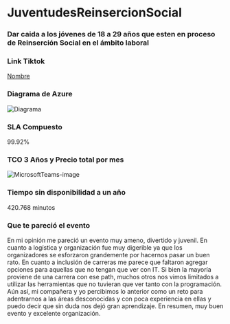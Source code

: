 # JuventudesReinsercionSocial

### Dar caida a los jóvenes de 18 a 29 años que esten en proceso de Reinserción Social en el ámbito laboral

### Link Tiktok 
[Nombre](https://vm.tiktok.com/ZMdcTWGr7/)

### Diagrama de Azure 
![Diagrama](https://user-images.githubusercontent.com/86986964/127765613-52d9ea04-8bd2-4961-97de-29f543062fe7.png)

### SLA Compuesto 
99.92% 


### TCO 3 Años y Precio total por mes 
![MicrosoftTeams-image](https://user-images.githubusercontent.com/86986964/127766479-a8959b02-e6cc-4cd1-80ce-3e193e0b68b4.png)


### Tiempo sin disponibilidad a un año 
420.768 minutos 



### Que te pareció el evento

En mi opinión me pareció un evento muy ameno, divertido y juvenil. En cuanto a logística y organización fue muy digerible ya que los organizadores se esforzaron grandemente por hacernos pasar un buen rato. En cuanto a inclusión de carreras me parece que faltaron agregar opciones para aquellas que no tengan que ver con IT. Si bien la mayoría proviene de una carrera con ese path, muchos otros nos vimos limitados a utilizar las herramientas que no tuvieran que ver tanto con la programación. Aún así, mi compañera y yo percibimos lo anterior como un reto para adentrarnos a las áreas desconocidas y con poca experiencia en ellas y puedo decir que sin duda nos dejó gran aprendizaje. En resumen, muy buen evento y excelente organización.
